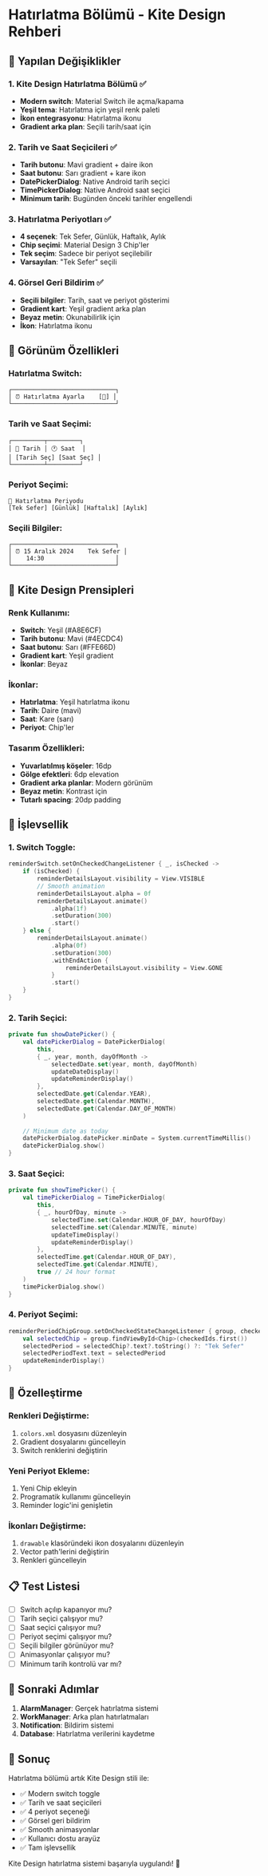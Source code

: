# Hatırlatma Bölümü - Kite Design Rehberi

## 🎨 Yapılan Değişiklikler

### 1. Kite Design Hatırlatma Bölümü ✅
- **Modern switch**: Material Switch ile açma/kapama
- **Yeşil tema**: Hatırlatma için yeşil renk paleti
- **İkon entegrasyonu**: Hatırlatma ikonu
- **Gradient arka plan**: Seçili tarih/saat için

### 2. Tarih ve Saat Seçicileri ✅
- **Tarih butonu**: Mavi gradient + daire ikon
- **Saat butonu**: Sarı gradient + kare ikon
- **DatePickerDialog**: Native Android tarih seçici
- **TimePickerDialog**: Native Android saat seçici
- **Minimum tarih**: Bugünden önceki tarihler engellendi

### 3. Hatırlatma Periyotları ✅
- **4 seçenek**: Tek Sefer, Günlük, Haftalık, Aylık
- **Chip seçimi**: Material Design 3 Chip'ler
- **Tek seçim**: Sadece bir periyot seçilebilir
- **Varsayılan**: "Tek Sefer" seçili

### 4. Görsel Geri Bildirim ✅
- **Seçili bilgiler**: Tarih, saat ve periyot gösterimi
- **Gradient kart**: Yeşil gradient arka plan
- **Beyaz metin**: Okunabilirlik için
- **İkon**: Hatırlatma ikonu

## 📱 Görünüm Özellikleri

### Hatırlatma Switch:
```
┌─────────────────────────────┐
│ ⏰ Hatırlatma Ayarla    [🔘] │
└─────────────────────────────┘
```

### Tarih ve Saat Seçimi:
```
┌─────────┬─────────┐
│ 📅 Tarih │ 🕐 Saat  │
│ [Tarih Seç] [Saat Seç] │
└─────────┴─────────┘
```

### Periyot Seçimi:
```
🔄 Hatırlatma Periyodu
[Tek Sefer] [Günlük] [Haftalık] [Aylık]
```

### Seçili Bilgiler:
```
┌─────────────────────────────┐
│ ⏰ 15 Aralık 2024    Tek Sefer │
│    14:30                    │
└─────────────────────────────┘
```

## 🎯 Kite Design Prensipleri

### Renk Kullanımı:
- **Switch**: Yeşil (#A8E6CF)
- **Tarih butonu**: Mavi (#4ECDC4)
- **Saat butonu**: Sarı (#FFE66D)
- **Gradient kart**: Yeşil gradient
- **İkonlar**: Beyaz

### İkonlar:
- **Hatırlatma**: Yeşil hatırlatma ikonu
- **Tarih**: Daire (mavi)
- **Saat**: Kare (sarı)
- **Periyot**: Chip'ler

### Tasarım Özellikleri:
- **Yuvarlatılmış köşeler**: 16dp
- **Gölge efektleri**: 6dp elevation
- **Gradient arka planlar**: Modern görünüm
- **Beyaz metin**: Kontrast için
- **Tutarlı spacing**: 20dp padding

## 🚀 İşlevsellik

### 1. Switch Toggle:
```kotlin
reminderSwitch.setOnCheckedChangeListener { _, isChecked ->
    if (isChecked) {
        reminderDetailsLayout.visibility = View.VISIBLE
        // Smooth animation
        reminderDetailsLayout.alpha = 0f
        reminderDetailsLayout.animate()
            .alpha(1f)
            .setDuration(300)
            .start()
    } else {
        reminderDetailsLayout.animate()
            .alpha(0f)
            .setDuration(300)
            .withEndAction {
                reminderDetailsLayout.visibility = View.GONE
            }
            .start()
    }
}
```

### 2. Tarih Seçici:
```kotlin
private fun showDatePicker() {
    val datePickerDialog = DatePickerDialog(
        this,
        { _, year, month, dayOfMonth ->
            selectedDate.set(year, month, dayOfMonth)
            updateDateDisplay()
            updateReminderDisplay()
        },
        selectedDate.get(Calendar.YEAR),
        selectedDate.get(Calendar.MONTH),
        selectedDate.get(Calendar.DAY_OF_MONTH)
    )
    
    // Minimum date as today
    datePickerDialog.datePicker.minDate = System.currentTimeMillis()
    datePickerDialog.show()
}
```

### 3. Saat Seçici:
```kotlin
private fun showTimePicker() {
    val timePickerDialog = TimePickerDialog(
        this,
        { _, hourOfDay, minute ->
            selectedTime.set(Calendar.HOUR_OF_DAY, hourOfDay)
            selectedTime.set(Calendar.MINUTE, minute)
            updateTimeDisplay()
            updateReminderDisplay()
        },
        selectedTime.get(Calendar.HOUR_OF_DAY),
        selectedTime.get(Calendar.MINUTE),
        true // 24 hour format
    )
    timePickerDialog.show()
}
```

### 4. Periyot Seçimi:
```kotlin
reminderPeriodChipGroup.setOnCheckedStateChangeListener { group, checkedIds ->
    val selectedChip = group.findViewById<Chip>(checkedIds.first())
    selectedPeriod = selectedChip?.text?.toString() ?: "Tek Sefer"
    selectedPeriodText.text = selectedPeriod
    updateReminderDisplay()
}
```

## 🎨 Özelleştirme

### Renkleri Değiştirme:
1. `colors.xml` dosyasını düzenleyin
2. Gradient dosyalarını güncelleyin
3. Switch renklerini değiştirin

### Yeni Periyot Ekleme:
1. Yeni Chip ekleyin
2. Programatik kullanımı güncelleyin
3. Reminder logic'ini genişletin

### İkonları Değiştirme:
1. `drawable` klasöründeki ikon dosyalarını düzenleyin
2. Vector path'lerini değiştirin
3. Renkleri güncelleyin

## 📋 Test Listesi

- [ ] Switch açılıp kapanıyor mu?
- [ ] Tarih seçici çalışıyor mu?
- [ ] Saat seçici çalışıyor mu?
- [ ] Periyot seçimi çalışıyor mu?
- [ ] Seçili bilgiler görünüyor mu?
- [ ] Animasyonlar çalışıyor mu?
- [ ] Minimum tarih kontrolü var mı?

## 🔄 Sonraki Adımlar

1. **AlarmManager**: Gerçek hatırlatma sistemi
2. **WorkManager**: Arka plan hatırlatmaları
3. **Notification**: Bildirim sistemi
4. **Database**: Hatırlatma verilerini kaydetme

## 🎉 Sonuç

Hatırlatma bölümü artık Kite Design stili ile:
- ✅ Modern switch toggle
- ✅ Tarih ve saat seçicileri
- ✅ 4 periyot seçeneği
- ✅ Görsel geri bildirim
- ✅ Smooth animasyonlar
- ✅ Kullanıcı dostu arayüz
- ✅ Tam işlevsellik

Kite Design hatırlatma sistemi başarıyla uygulandı! 🎨



